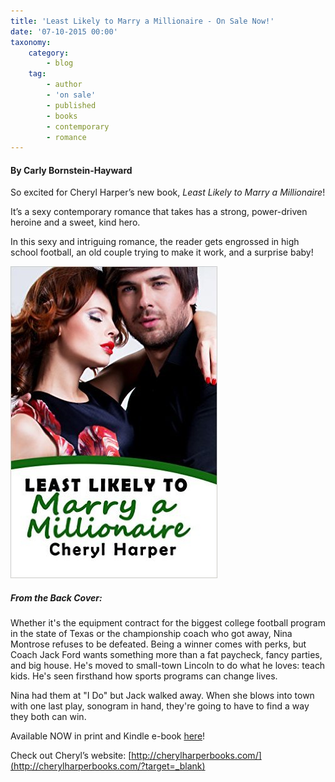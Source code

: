 ```yaml
---
title: 'Least Likely to Marry a Millionaire - On Sale Now!'
date: '07-10-2015 00:00'
taxonomy:
    category:
        - blog
    tag:
        - author
        - 'on sale'
        - published
        - books
        - contemporary
        - romance
---
```


#### By Carly Bornstein-Hayward

So excited for Cheryl Harper’s new book, _Least Likely to Marry a Millionaire_!

It’s a sexy contemporary romance that takes has a strong, power-driven heroine and a sweet, kind hero.

In this sexy and intriguing romance, the reader gets engrossed in high school football, an old couple trying to make it work, and a surprise baby!

![](LeastLikelytoMarry_CB_Editing.jpg)

##### From the Back Cover:

Whether it's the equipment contract for the biggest college football program in the state of Texas or the championship coach who got away, Nina Montrose refuses to be defeated. Being a winner comes with perks, but Coach Jack Ford wants something more than a fat paycheck, fancy parties, and big house. He's moved to small-town Lincoln to do what he loves: teach kids. He's seen firsthand how sports programs can change lives.

Nina had them at "I Do" but Jack walked away. When she blows into town with one last play, sonogram in hand, they're going to have to find a way they both can win.

Available NOW in print and Kindle e-book [here](http://www.amazon.com/Least-Likely-Marry-Millionaire-Characters-ebook/dp/B0109A6XCO/ref=sr_1_1?ie=UTF8&qid=1444237252&sr=8-1&keywords=cheryl+harper?target=_blank)!

Check out Cheryl’s website: [http://cherylharperbooks.com/](http://cherylharperbooks.com/?target=_blank)